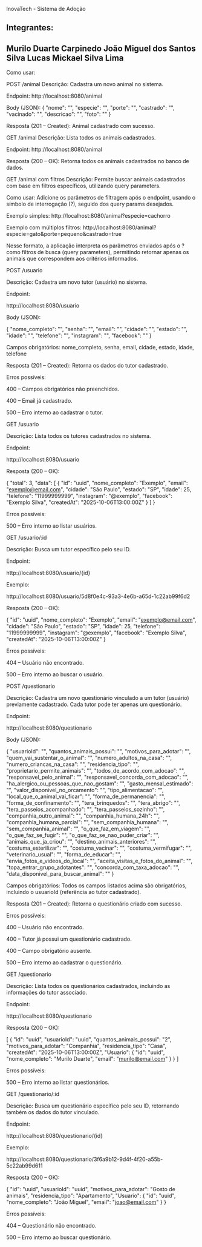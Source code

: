 InovaTech - Sistema de Adoção

Integrantes:
--------------------------
Murilo Duarte Carpinedo
João Miguel dos Santos Silva
Lucas Mickael Silva Lima
--------------------------

Como usar:

POST /animal
Descrição: Cadastra um novo animal no sistema.

Endpoint:
http://localhost:8080/animal



Body (JSON):
{
  "nome": "",
  "especie": "",
  "porte": "",
  "castrado": "",
  "vacinado": "",
  "descricao": "",
  "foto": ""
}


Resposta (201 – Created):
Animal cadastrado com sucesso.

GET /animal
Descrição: Lista todos os animais cadastrados.

Endpoint:
http://localhost:8080/animal


Resposta (200 – OK):
Retorna todos os animais cadastrados no banco de dados.

GET /animal com filtros
Descrição: Permite buscar animais cadastrados com base em filtros específicos, utilizando query parameters.

Como usar:
Adicione os parâmetros de filtragem após o endpoint, usando o símbolo de interrogação (?), seguido dos query 
params desejados.

Exemplo simples:
http://localhost:8080/animal?especie=cachorro


Exemplo com múltiplos filtros:
http://localhost:8080/animal?especie=gato&porte=pequeno&castrado=true

Nesse formato, a aplicação interpreta os parâmetros enviados após o ? como filtros de busca (query parameters),
permitindo retornar apenas os animais que correspondem aos critérios informados.

POST /usuario

Descrição:
Cadastra um novo tutor (usuário) no sistema.

Endpoint:

http://localhost:8080/usuario


Body (JSON):

{
  "nome_completo": "",
  "senha": "",
  "email": "",
  "cidade": "",
  "estado": "",
  "idade": "",
  "telefone": "",
  "instagram": "",
  "facebook": ""
}


Campos obrigatórios:
nome_completo, senha, email, cidade, estado, idade, telefone

Resposta (201 – Created):
Retorna os dados do tutor cadastrado.

Erros possíveis:

400 – Campos obrigatórios não preenchidos.

400 – Email já cadastrado.

500 – Erro interno ao cadastrar o tutor.

GET /usuario

Descrição:
Lista todos os tutores cadastrados no sistema.

Endpoint:

http://localhost:8080/usuario


Resposta (200 – OK):

{
  "total": 3,
  "data": [
    {
      "id": "uuid",
      "nome_completo": "Exemplo",
      "email": "exemplo@email.com",
      "cidade": "São Paulo",
      "estado": "SP",
      "idade": 25,
      "telefone": "11999999999",
      "instagram": "@exemplo",
      "facebook": "Exemplo Silva",
      "createdAt": "2025-10-06T13:00:00Z"
    }
  ]
}


Erros possíveis:

500 – Erro interno ao listar usuários.

GET /usuario/:id

Descrição:
Busca um tutor específico pelo seu ID.

Endpoint:

http://localhost:8080/usuario/{id}


Exemplo:

http://localhost:8080/usuario/5d8f0e4c-93a3-4e6b-a65d-1c22ab99f6d2


Resposta (200 – OK):

{
  "id": "uuid",
  "nome_completo": "Exemplo",
  "email": "exemplo@email.com",
  "cidade": "São Paulo",
  "estado": "SP",
  "idade": 25,
  "telefone": "11999999999",
  "instagram": "@exemplo",
  "facebook": "Exemplo Silva",
  "createdAt": "2025-10-06T13:00:00Z"
}


Erros possíveis:

404 – Usuário não encontrado.

500 – Erro interno ao buscar o usuário.

POST /questionario

Descrição:
Cadastra um novo questionário vinculado a um tutor (usuário) previamente cadastrado.
Cada tutor pode ter apenas um questionário.

Endpoint:

http://localhost:8080/questionario


Body (JSON):

{
  "usuarioId": "",
  "quantos_animais_possui": "",
  "motivos_para_adotar": "",
  "quem_vai_sustentar_o_animal": "",
  "numero_adultos_na_casa": "",
  "numero_criancas_na_casa": "",
  "residencia_tipo": "",
  "proprietario_permite_animais": "",
  "todos_de_acordo_com_adocao": "",
  "responsavel_pelo_animal": "",
  "responsavel_concorda_com_adocao": "",
  "ha_alergico_ou_pessoas_que_nao_gostam": "",
  "gasto_mensal_estimado": "",
  "valor_disponivel_no_orcamento": "",
  "tipo_alimentacao": "",
  "local_que_o_animal_vai_ficar": "",
  "forma_de_permanencia": "",
  "forma_de_confinamento": "",
  "tera_brinquedos": "",
  "tera_abrigo": "",
  "tera_passeios_acompanhado": "",
  "tera_passeios_sozinho": "",
  "companhia_outro_animal": "",
  "companhia_humana_24h": "",
  "companhia_humana_parcial": "",
  "sem_companhia_humana": "",
  "sem_companhia_animal": "",
  "o_que_faz_em_viagem": "",
  "o_que_faz_se_fugir": "",
  "o_que_faz_se_nao_puder_criar": "",
  "animais_que_ja_criou": "",
  "destino_animais_anteriores": "",
  "costuma_esterilizar": "",
  "costuma_vacinar": "",
  "costuma_vermifugar": "",
  "veterinario_usual": "",
  "forma_de_educar": "",
  "envia_fotos_e_videos_do_local": "",
  "aceita_visitas_e_fotos_do_animal": "",
  "topa_entrar_grupo_adotantes": "",
  "concorda_com_taxa_adocao": "",
  "data_disponivel_para_buscar_animal": ""
}


Campos obrigatórios:
Todos os campos listados acima são obrigatórios, incluindo o usuarioId (referência ao tutor cadastrado).

Resposta (201 – Created):
Retorna o questionário criado com sucesso.

Erros possíveis:

400 – Usuário não encontrado.

400 – Tutor já possui um questionário cadastrado.

400 – Campo obrigatório ausente.

500 – Erro interno ao cadastrar o questionário.

GET /questionario

Descrição:
Lista todos os questionários cadastrados, incluindo as informações do tutor associado.

Endpoint:

http://localhost:8080/questionario


Resposta (200 – OK):

[
  {
    "id": "uuid",
    "usuarioId": "uuid",
    "quantos_animais_possui": "2",
    "motivos_para_adotar": "Companhia",
    "residencia_tipo": "Casa",
    "createdAt": "2025-10-06T13:00:00Z",
    "Usuario": {
      "id": "uuid",
      "nome_completo": "Murilo Duarte",
      "email": "murilo@email.com"
    }
  }
]


Erros possíveis:

500 – Erro interno ao listar questionários.

GET /questionario/:id

Descrição:
Busca um questionário específico pelo seu ID, retornando também os dados do tutor vinculado.

Endpoint:

http://localhost:8080/questionario/{id}


Exemplo:

http://localhost:8080/questionario/3f6a9b12-9d4f-4f20-a55b-5c22ab99d611


Resposta (200 – OK):

{
  "id": "uuid",
  "usuarioId": "uuid",
  "motivos_para_adotar": "Gosto de animais",
  "residencia_tipo": "Apartamento",
  "Usuario": {
    "id": "uuid",
    "nome_completo": "João Miguel",
    "email": "joao@email.com"
  }
}


Erros possíveis:

404 – Questionário não encontrado.

500 – Erro interno ao buscar questionário.
